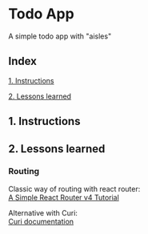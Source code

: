 # Todo App
A simple todo app with "aisles"


## Index

[1. Instructions](#1-instructions/) 

[2. Lessons learned](#2-lessons-learned)



## 1. Instructions



## 2. Lessons learned
### Routing
Classic way of routing with react router:  
[A Simple React Router v4 Tutorial](https://medium.com/@pshrmn/a-simple-react-router-v4-tutorial-7f23ff27adf)  

Alternative with Curi:  
[Curi documentation](https://curi.js.org/guides/creating-a-router/)  